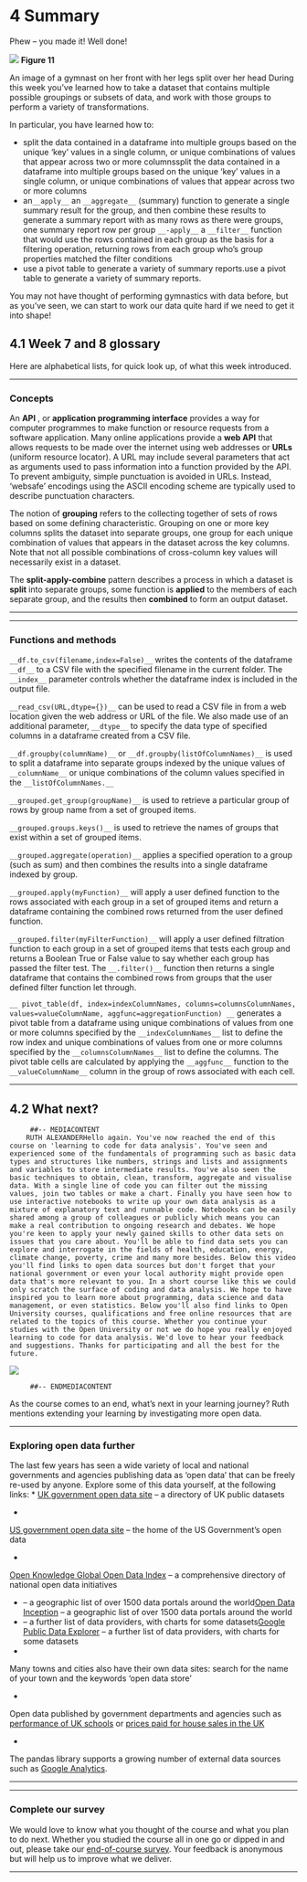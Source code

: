 # 4 Summary 


Phew – you made it! Well done!


![](https://www.open.edu/openlearn/ocw/pluginfile.php/1393338/mod_oucontent/oucontent/71687/ou_futurelearn_learn_to_code_fig_1067.jpg)
__Figure 11__

An image of a gymnast on her front with her legs split over her head 
During this week you’ve learned how to take a dataset that contains multiple possible groupings or subsets of data, and work with those groups to perform a variety of transformations.

In particular, you have learned how to:
* split the data contained in a dataframe into multiple groups based on the unique ‘key’ values in a single column, or unique combinations of values that appear across two or more columnssplit the data contained in a dataframe into multiple groups based on the unique ‘key’ values in a single column, or unique combinations of values that appear across two or more columns
* an`__apply__` an `__aggregate__` (summary) function to generate a single summary result for the group, and then combine these results to generate a summary report with as many rows as there were groups, one summary report row per group `__-apply__` a `__filter__` function that would use the rows contained in each group as the basis for a filtering operation, returning rows from each group who’s group properties matched the filter conditions
* use a pivot table to generate a variety of summary reports.use a pivot table to generate a variety of summary reports.

You may not have thought of performing gymnastics with data before, but as you’ve seen, we can start to work our data quite hard if we need to get it into shape!


## 4.1 Week 7 and 8 glossary


Here are alphabetical lists, for quick look up, of what this week introduced.

---


### Concepts

An __API__ , or __application programming interface__ provides a way for computer programmes to make function or resource requests from a software application. Many online applications provide a __web API__ that allows requests to be made over the internet using web addresses or __URLs__ (uniform resource locator). A URL may include several parameters that act as arguments used to pass information into a function provided by the API. To prevent ambiguity, simple punctuation is avoided in URLs. Instead, ‘websafe’ encodings using the ASCII encoding scheme are typically used to describe punctuation characters.

The notion of __grouping__ refers to the collecting together of sets of rows based on some defining characteristic. Grouping on one or more key columns splits the dataset into separate groups, one group for each unique combination of values that appears in the dataset across the key columns. Note that not all possible combinations of cross-column key values will necessarily exist in a dataset.

The __split-apply-combine__ pattern describes a process in which a dataset is __split__ into separate groups, some function is __applied__ to the members of each separate group, and the results then __combined__ to form an output dataset.

---

---


### Functions and methods

`__df.to_csv(filename,index=False)__` writes the contents of the dataframe `__df__` to a CSV file with the specified filename in the current folder. The `__index__` parameter controls whether the dataframe index is included in the output file.

`__read_csv(URL,dtype={})__` can be used to read a CSV file in from a web location given the web address or URL of the file. We also made use of an additional parameter, `__dtype__` to specify the data type of specified columns in a dataframe created from a CSV file.

`__df.groupby(columnName)__` or `__df.groupby(listOfColumnNames)__` is used to split a dataframe into separate groups indexed by the unique values of `__columnName__` or unique combinations of the column values specified in the `__listOfColumnNames.__`

`__grouped.get_group(groupName)__` is used to retrieve a particular group of rows by group name from a set of grouped items.

`__grouped.groups.keys()__` is used to retrieve the names of groups that exist within a set of grouped items.

`__grouped.aggregate(operation)__` applies a specified operation to a group (such as sum) and then combines the results into a single dataframe indexed by group.

`__grouped.apply(myFunction)__` will apply a user defined function to the rows associated with each group in a set of grouped items and return a dataframe containing the combined rows returned from the user defined function.

`__grouped.filter(myFilterFunction)__` will apply a user defined filtration function to each group in a set of grouped items that tests each group and returns a Boolean True or False value to say whether each group has passed the filter test. The `__.filter()__` function then returns a single dataframe that contains the combined rows from groups that the user defined filter function let through.

`__ pivot_table(df, index=indexColumnNames, columns=columnsColumnNames, values=valueColumnName, aggfunc=aggregationFunction) __` generates a pivot table from a dataframe using unique combinations of values from one or more columns specified by the `__indexColumnNames__` list to define the row index and unique combinations of values from one or more columns specified by the `__columnsColumnNames__` list to define the columns. The pivot table cells are calculated by applying the `__aggfunc__` function to the `__valueColumnName__` column in the group of rows associated with each cell.

---


## 4.2 What next?


         ##-- MEDIACONTENT
        RUTH ALEXANDERHello again. You've now reached the end of this course on 'learning to code for data analysis'. You've seen and experienced some of the fundamentals of programming such as basic data types and structures like numbers, strings and lists and assignments and variables to store intermediate results. You've also seen the basic techniques to obtain, clean, transform, aggregate and visualise data. With a single line of code you can filter out the missing values, join two tables or make a chart. Finally you have seen how to use interactive notebooks to write up your own data analysis as a mixture of explanatory text and runnable code. Notebooks can be easily shared among a group of colleagues or publicly which means you can make a real contribution to ongoing research and debates. We hope you're keen to apply your newly gained skills to other data sets on issues that you care about. You'll be able to find data sets you can explore and interrogate in the fields of health, education, energy, climate change, poverty, crime and many more besides. Below this video you'll find links to open data sources but don't forget that your national government or even your local authority might provide open data that's more relevant to you. In a short course like this we could only scratch the surface of coding and data analysis. We hope to have inspired you to learn more about programming, data science and data management, or even statistics. Below you'll also find links to Open University courses, qualifications and free online resources that are related to the topics of this course. Whether you continue your studies with the Open University or not we do hope you really enjoyed learning to code for data analysis. We'd love to hear your feedback and suggestions. Thanks for participating and all the best for the future. 

![](https://www.open.edu/openlearn/ocw/pluginfile.php/1393338/mod_oucontent/oucontent/71687/ou_futurelearn_learn_to_code_vid_1005.jpg)

         ##-- ENDMEDIACONTENT
    
As the course comes to an end, what’s next in your learning journey? Ruth mentions extending your learning by investigating more open data.

---


### Exploring open data further

The last few years has seen a wide variety of local and national governments and agencies publishing data as ‘open data’ that can be freely re-used by anyone. Explore some of this data yourself, at the following links:
* 
[UK government open data site](http://data.gov.uk/) – a directory of UK public datasets

* 
[US government open data site](http://data.gov/) – the home of the US Government’s open data

* 
[Open Knowledge Global Open Data Index](http://index.okfn.org/dataset/) – a comprehensive directory of national open data initiatives

* – a geographic list of over 1500 data portals around the world[Open Data Inception](http://opendatainception.io) – a geographic list of over 1500 data portals around the world
* – a further list of data providers, with charts for some datasets[Google Public Data Explorer](https://www.google.com/publicdata/directory) – a further list of data providers, with charts for some datasets
* 
Many towns and cities also have their own data sites: search for the name of your town and the keywords ‘open data store’

* 
Open data published by government departments and agencies such as [performance of UK schools](http://www.education.gov.uk/schools/performance/) or [prices paid for house sales in the UK](http://landregistry.data.gov.uk/app/ppd)

* 
The pandas library supports a growing number of external data sources such as [Google Analytics](http://pandas.pydata.org/pandas-docs/stable/remote_data.html).


---

---


### Complete our survey

We would love to know what you thought of the course and what you plan to do next. Whether you studied the course all in one go or dipped in and out, please take our [end-of-course survey](https://www.surveymonkey.co.uk/r/BOCENDlearntocode). Your feedback is anonymous but will help us to improve what we deliver.

---

